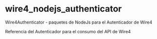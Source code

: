 # wire4_nodejs_authenticator

Wire4Authenticator - paquetes de NodeJs para el Autenticador de Wire4

Referencia del Autenticador para el consumo del API de Wire4